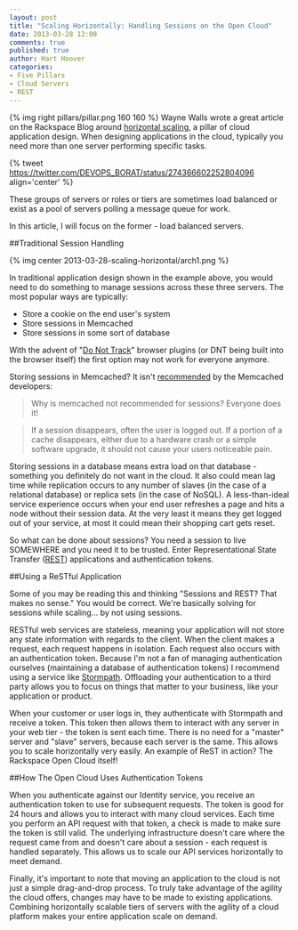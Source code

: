 ```yaml
---
layout: post
title: "Scaling Horizontally: Handling Sessions on the Open Cloud"
date: 2013-03-28 12:00
comments: true
published: true
author: Hart Hoover
categories:
- Five Pillars
- Cloud Servers
- REST
---
```

{% img right pillars/pillar.png 160 160 %}
Wayne Walls wrote a great article on the Rackspace Blog around [horizontal scaling](http://www.rackspace.com/blog/pillars-of-cloudiness-no-3-scaling-horizontally/), a pillar of cloud application design. When designing applications in the cloud, typically you need more than one server performing specific tasks.

{% tweet https://twitter.com/DEVOPS_BORAT/status/274366602252804096 align='center' %}

These groups of servers or roles or tiers are sometimes load balanced or exist as a pool of servers polling a message queue for work.

<!-- more -->

In this article, I will focus on the former - load balanced servers.

##Traditional Session Handling

{% img center 2013-03-28-scaling-horizontal/arch1.png %}

In traditional application design shown in the example above, you would need to do something to manage sessions across these three servers. The most popular ways are typically:

* Store a cookie on the end user's system
* Store sessions in Memcached
* Store sessions in some sort of database

With the advent of "[Do Not Track](http://www.zdnet.com/googles-chrome-finally-embraces-do-not-track-but-with-a-warning-7000007022/)" browser plugins (or DNT being built into the browser itself) the first option may not work for everyone anymore.

Storing sessions in Memcached? It isn't [recommended](https://code.google.com/p/memcached/wiki/NewProgrammingFAQ#Why_is_memcached_not_recommended_for_sessions?_Everyone_does_it!) by the Memcached developers:

> Why is memcached not recommended for sessions? Everyone does it!

> If a session disappears, often the user is logged out. If a portion of a cache disappears, either due to a hardware crash or a simple software upgrade, it should not cause your users noticeable pain.

Storing sessions in a database means extra load on that database - something you definitely do not want in the cloud. It also could mean lag time while replication occurs to any number of slaves (in the case of a relational database) or replica sets (in the case of NoSQL). A less-than-ideal service experience occurs when your end user refreshes a page and hits a node without their session data. At the very least it means they get logged out of your service, at most it could mean their shopping cart gets reset.

So what can be done about sessions? You need a session to live SOMEWHERE and you need it to be trusted. Enter Representational State Transfer ([REST](http://www.ics.uci.edu/~fielding/pubs/dissertation/rest_arch_style.htm)) applications and authentication tokens.

##Using a ReSTful Application

Some of you may be reading this and thinking "Sessions and REST? That makes no sense." You would be correct. We're basically solving for sessions while scaling... by not using sessions.

RESTful web services are stateless, meaning your application will not store any state information with regards to the client. When the client makes a request, each request happens in isolation. Each request also occurs with an authentication token. Because I'm not a fan of managing authentication ourselves (maintaining a database of authentication tokens) I recommend using a service like [Stormpath](http://stormpath.com). Offloading your authentication to a third party allows you to focus on things that matter to your business, like your application or product.

When your customer or user logs in, they authenticate with Stormpath and receive a token. This token then allows them to interact with any server in your web tier - the token is sent each time. There is no need for a "master" server and "slave" servers, because each server is the same. This allows you to scale horizontally very easily. An example of ReST in action? The Rackspace Open Cloud itself!

##How The Open Cloud Uses Authentication Tokens

When you authenticate against our Identity service, you receive an authentication token to use for subsequent requests. The token is good for 24 hours and allows you to interact with many cloud services. Each time you perform an API request with that token, a check is made to make sure the token is still valid. The underlying infrastructure doesn't care where the request came from and doesn't care about a session - each request is handled separately. This allows us to scale our API services horizontally to meet demand.

Finally, it's important to note that moving an application to the cloud is not just a simple drag-and-drop process. To truly take advantage of the agility the cloud offers, changes may have to be made to existing applications. Combining horizontally scalable tiers of servers with the agility of a cloud platform makes your entire application scale on demand.

